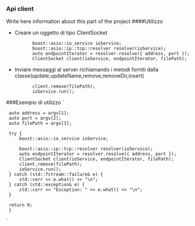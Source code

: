 ### Api client

Write here information about this part of the project
####Utilizzo
* Creare un oggetto di tipo ClientSocket 
```    
          boost::asio::io_service ioService;
          boost::asio::ip::tcp::resolver resolver(ioService);
          auto endpointIterator = resolver.resolve({ address, port });
          ClientSocket client(ioService, endpointIterator, filePath);
``` 
* Inviare messaggi al server richiamando i metodi forniti dalla classe(update,updateName,remove,removeDir,insert)
```    
          client.remove(filePath);
          ioService.run();
``` 
###Esempio di utilizzo
`
 
 
     auto address = argv[1];
     auto port = argv[2];
     auto filePath = argv[3];
 
     try {
         boost::asio::io_service ioService;
 
         boost::asio::ip::tcp::resolver resolver(ioService);
         auto endpointIterator = resolver.resolve({ address, port });
         ClientSocket client(ioService, endpointIterator, filePath);
         client.remove(filePath);
         ioService.run();
     } catch (std::fstream::failure& e) {
         std::cerr << e.what() << "\n";
     } catch (std::exception& e) {
         std::cerr << "Exception: " << e.what() << "\n";
     }
 
     return 0;
     }
`